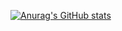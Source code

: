 [![Anurag's GitHub stats](https://github-readme-stats.vercel.app/api?username=qza6268963&show_icons=true)](https://github.com/qza6268963)
